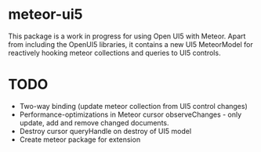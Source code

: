 # meteor-ui5
This package is a work in progress for using Open UI5 with Meteor.  Apart from
including the OpenUI5 libraries, it contains a new UI5 MeteorModel for reactively
hooking meteor collections and queries to UI5 controls.
# TODO
* Two-way binding (update meteor collection from UI5 control changes)
* Performance-optimizations in Meteor cursor observeChanges - only update, add and remove changed documents.
* Destroy cursor queryHandle on destroy of UI5 model
* Create meteor package for extension
